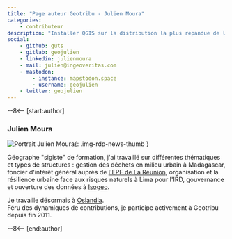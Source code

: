 ```yaml
---
title: "Page auteur Geotribu - Julien Moura"
categories:
    - contributeur
description: "Installer QGIS sur la distribution la plus répandue de l'écosystème Linux pose encore question, voire des problèmes. Un tutoriel sur la marche à suivre pour s'en rappeler quand le besoin se fait sentir."
social:
    - github: guts
    - gitlab: geojulien
    - linkedin: julienmoura
    - mail: julien@ingeoveritas.com
    - mastodon:
        - instance: mapstodon.space
        - username: geojulien
    - twitter: geojulien
---
```


--8<-- [start:author]

### Julien Moura

![Portrait Julien Moura](https://cdn.geotribu.fr/img/internal/contributeurs/jmou.jfif "Portrait Julien Moura"){: .img-rdp-news-thumb }

Géographe "sigiste" de formation, j'ai travaillé sur différentes thématiques et types de structures : gestion des déchets en milieu urbain à Madagascar, foncier d'intérêt général auprès de [l'EPF de La Réunion](http://www.epf-reunion.com/), organisation et la résilience urbaine face aux risques naturels à Lima pour l'IRD, gouvernance et ouverture des données à [Isogeo](https://www.isogeo.com).

Je travaille désormais à [Oslandia](https://oslandia.com/).  
Féru des dynamiques de contributions, je participe activement à Geotribu depuis fin 2011.

--8<-- [end:author]

